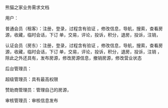 熊猫之家业务需求文档



用户：

普通会员（租客）：注册，登录，过程含有验证 ，修改信息，导航，搜索，查看房源，收藏，临时会话，下订							  单，交易，评论，投诉，积分，退房，投诉，注销，

认证会员（房东）：注册，登录，过程含有验证 ，修改信息，导航，搜索，查看房源，收藏，临时会话，下订							  单，交易，评论，投诉，积分，退房，投诉，注销 ，    除此之外还具有，发布房源，修改房源信息，撤销房源，修改营业状态



后台管理员：

超级管理员：具有最高权限

赞助商管理员：管理自己的房源，

审核管理员：审核信息发布

